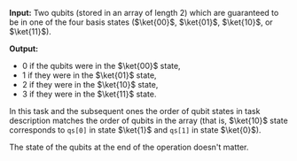 **Input:** Two qubits (stored in an array of length 2) which are guaranteed to be in one of the four basis states ($\ket{00}$, $\ket{01}$, $\ket{10}$, or $\ket{11}$).

**Output:**

* 0 if the qubits were in the $\ket{00}$ state,
* 1 if they were in the $\ket{01}$ state, 
* 2 if they were in the $\ket{10}$ state, 
* 3 if they were in the $\ket{11}$ state.

In this task and the subsequent ones the order of qubit states in task description matches the order of qubits in the array (that is, $\ket{10}$ state corresponds to `qs[0]` in state $\ket{1}$ and `qs[1]` in state $\ket{0}$).

The state of the qubits at the end of the operation doesn't matter.
